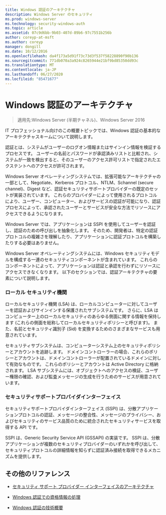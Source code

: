 ```yaml
---
title: Windows 認証のアーキテクチャ
description: Windows Server のセキュリティ
ms.prod: windows-server
ms.technology: security-windows-auth
ms.topic: article
ms.assetid: 07c9d6bb-9b03-407d-89b6-97c7551b256b
author: coreyp-at-msft
ms.author: coreyp
manager: dongill
ms.date: 10/12/2016
ms.openlocfilehash: da4f173a5d91f73c73d3f537f58228890f90b136
ms.sourcegitcommit: 771db070a3a924c8265944e21bf9bd85350dd93c
ms.translationtype: MT
ms.contentlocale: ja-JP
ms.lasthandoff: 06/27/2020
ms.locfileid: "85471677"
---
```

# <a name="windows-authentication-architecture"></a>Windows 認証のアーキテクチャ

>適用先:Windows Server (半期チャネル)、Windows Server 2016

IT プロフェッショナル向けのこの概要トピックでは、Windows 認証の基本的なアーキテクチャスキームについて説明します。

認証とは、システムがユーザーのログオン情報またはサインイン情報を検証するプロセスです。 ユーザーの名前とパスワードが承認済みリストと比較され、システムが一致を検出すると、そのユーザーのアクセス許可リストで指定されたエクステントへのアクセスが許可されます。

Windows Server オペレーティングシステムでは、拡張可能なアーキテクチャの一部として、Negotiate、Kerberos プロトコル、NTLM、Schannel (secure channel)、Digest など、認証セキュリティサポートプロバイダーの既定のセットが実装されています。 これらのプロバイダーによって使用されるプロトコルにより、ユーザー、コンピューター、およびサービスの認証が可能になり、認証プロセスによって、承認されたユーザーとサービスが安全な方法でリソースにアクセスできるようになります。

Windows Server では、アプリケーションは SSPI を使用してユーザーを認証し、認証のための呼び出しを抽象化します。 そのため、開発者は、特定の認証プロトコルの複雑さを理解したり、アプリケーションに認証プロトコルを構築したりする必要はありません。

Windows Server オペレーティングシステムには、Windows セキュリティモデルを構成する一連のセキュリティコンポーネントが含まれています。 これらのコンポーネントによって、アプリケーションは認証と承認を行わずにリソースにアクセスできなくなります。 以下のセクションでは、認証アーキテクチャの要素について説明します。

### <a name="local-security-authority"></a>ローカル セキュリティ機関
ローカルセキュリティ機関 (LSA) は、ローカルコンピューターに対してユーザーを認証およびサインインする保護されたサブシステムです。 さらに、LSA はコンピューター上のローカルセキュリティのあらゆる側面に関する情報を保持します (これらの側面を総称してローカルセキュリティポリシーと呼びます)。 また、名前とセキュリティ識別子 (Sid) を変換するためのさまざまなサービスも用意されています。

セキュリティサブシステムは、コンピューターシステム上のセキュリティポリシーとアカウントを追跡します。 ドメインコントローラーの場合、これらのポリシーとアカウントは、ドメインコントローラーが配置されているドメインに対して有効なものです。 これらのポリシーとアカウントは Active Directory に格納されます。 LSA サブシステムには、オブジェクトへのアクセスの検証、ユーザー権限の確認、および監査メッセージの生成を行うためのサービスが用意されています。

### <a name="security-support-provider-interface"></a>セキュリティサポートプロバイダインターフェイス
セキュリティサポートプロバイダインターフェイス (SSPI) は、分散アプリケーションプロトコルの認証、メッセージの整合性、メッセージのプライバシー、およびセキュリティのサービス品質のために統合されたセキュリティサービスを取得する API です。

SSPI は、Generic Security Service API (GSSAPI) の実装です。 SSPI は、分散アプリケーションが複数のセキュリティプロバイダーのいずれかを呼び出して、セキュリティプロトコルの詳細情報を知らずに認証済み接続を取得できるメカニズムを提供します。

## <a name="additional-references"></a>その他のリファレンス

-   [セキュリティ サポート プロバイダー インターフェイスのアーキテクチャ](security-support-provider-interface-architecture.md)

-   [Windows 認証での資格情報の処理](credentials-processes-in-windows-authentication.md)

-   [Windows 認証の技術概要](https://technet.microsoft.com/library/dn169029.aspx)


